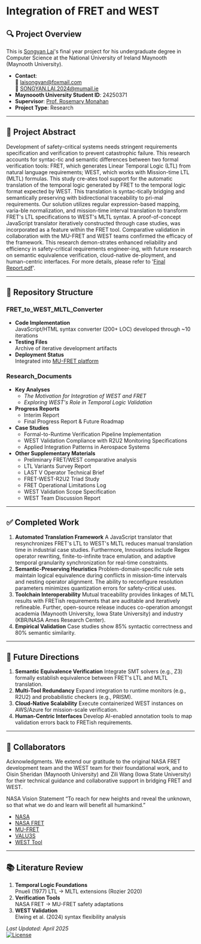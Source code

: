 # Integration of FRET and WEST

## 🔍 Project Overview

This is [Songyan Lai](https://songyanlai.github.io/)'s final year project for his undergraduate degree in Computer Science at the National University of Ireland Maynooth (Maynooth University).

- **Contact**:  
  📧 laisongyan@foxmail.com  
  📧 SONGYAN.LAI.2024@mumail.ie
- **Maynoooth University Student ID**: 24250371
- **Supervisor**: [Prof. Rosemary Monahan](https://www.maynoothuniversity.ie/faculty-science-engineering/our-people/rosemary-monahan)
- **Project Type**: Research

---

## 🎯 Project Abstract

Development of safety-critical systems needs stringent requirements specification and verification to prevent catastrophic failure. This research accounts for syntac-tic and semantic differences between two formal verification tools: FRET, which generates Linear Temporal Logic (LTL) from natural language requirements; WEST, which works with Mission-time LTL (MLTL) formulas. This study cre-ates tool support for the automatic translation of the temporal logic generated by FRET to the temporal logic format expected by WEST. This translation is syntac-tically bridging and semantically preserving with bidirectional traceability to pri-mal requirements. Our solution utilizes regular expression-based mapping, varia-ble normalization, and mission-time interval translation to transform FRET's LTL specifications to WEST's MLTL syntax. A proof-of-concept JavaScript translator iteratively constructed through case studies, was incorporated as a feature within the FRET tool. Comparative validation in collaboration with the MU-FRET and WEST teams confirmed the efficacy of the framework. This research demon-strates enhanced reliability and efficiency in safety-critical requirements engineer-ing, with future research on semantic equivalence verification, cloud-native de-ployment, and human-centric interfaces. For more details, please refer to '[Final Report.pdf](https://github.com/SongyanLai/Integrating-FRET-and-WEST/blob/main/Final%20Report.pdf)'.

---

## 📂 Repository Structure

### FRET_to_WEST_MLTL_Converter

- **Code Implementation**  
  JavaScript/HTML syntax converter (200+ LOC) developed through ~10 iterations
- **Testing Files**  
  Archive of iterative development artifacts
- **Deployment Status**  
  Integrated into [MU-FRET platform](https://github.com/valu3s-mu/mu-fret)

### Research_Documents

- **Key Analyses**
  - _The Motivation for Integration of WEST and FRET_
  - _Exploring WEST's Role in Temporal Logic Validation_
- **Progress Reports**
  - Interim Report
  - Final Progress Report & Future Roadmap
- **Case Studies**
  - Formal-to-Runtime Verification Pipeline Implementation
  - WEST Validation Compliance with R2U2 Monitoring Specifications
  - Applied Integration Patterns in Aerospace Systems
- **Other Supplementary Materials**
  - Preliminary FRET/WEST comparative analysis
  - LTL Variants Survey Report
  - LAST V Operator Technical Brief
  - FRET-WEST-R2U2 Triad Study
  - FRET Operational Limitations Log
  - WEST Validation Scope Specification
  - WEST Team Discussion Report

---

## ✅ Completed Work

1. **Automated Translation Framework**
   A JavaScript translator that resynchronizes FRET's LTL to WEST's MLTL reduces manual translation time in industrial case studies. Furthermore, Innovations include Regex operator rewriting, finite-to-infinite trace emulation, and adaptive temporal granularity synchronization for real-time constraints.
2. **Semantic-Preserving Heuristics**
   Problem-domain-specific rule sets maintain logical equivalence during conflicts in mission-time intervals and nesting operator alignment. The ability to reconfigure resolution parameters minimizes quantization errors for safety-critical uses.
3. **Toolchain Interoperability**
   Mutual traceability provides linkages of MLTL results with FRETish requirements that are auditable and iteratively refineable. Further, open-source release induces co-operation amongst academia (Maynooth University, Iowa State University) and industry (KBR/NASA Ames Research Center).
4. **Empirical Validation**
   Case studies show 85% syntactic correctness and 80% semantic similarity.

---

## 🔮 Future Directions

1. **Semantic Equivalence Verification**
   Integrate SMT solvers (e.g., Z3) formally establish equivalence between FRET's LTL and MLTL translation.
2. **Multi-Tool Redundancy**
   Expand integration to runtime monitors (e.g., R2U2) and probabilistic checkers (e.g., PRISM).
3. **Cloud-Native Scalability**
   Execute containerized WEST instances on AWS/Azure for mission-scale verification.
4. **Human-Centric Interfaces**
   Develop AI-enabled annotation tools to map validation errors back to FRETish requirements.

---

## 🔗 Collaborators

Acknowledgments. We extend our gratitude to the original NASA FRET development team and the WEST team for their foundational work, and to Oisin Sheridan (Maynooth University) and Zili Wang (Iowa State University) for their technical guidance and collaborative support in bridging FRET and WEST.

NASA Vision Statement “To reach for new heights and reveal the unknown, so that what we do and learn will benefit all humankind.”

- [NASA](https://www.nasa.gov/)
- [NASA FRET](https://github.com/NASA-SW-VnV/fret)
- [MU-FRET](https://github.com/valu3s-mu/mu-fret)
- [VALU3S](https://repo.valu3s.eu/)
- [WEST Tool](https://github.com/zwang271/WEST)

---

## 📚 Literature Review

1. **Temporal Logic Foundations**  
   Pnueli (1977) LTL → MLTL extensions (Rozier 2020)
2. **Verification Tools**  
   NASA FRET → MU-FRET safety adaptations
3. **WEST Validation**  
   Elwing et al. (2024) syntax flexibility analysis

_Last Updated: April 2025_  
[![License](https://img.shields.io/badge/License-MIT-blue.svg)](https://opensource.org/licenses/MIT)
